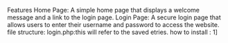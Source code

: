Features
Home Page: A simple home page that displays a welcome message and a link to the login page.
Login Page: A secure login page that allows users to enter their username and password to access the website.
file structure:
login.php:this will refer to the saved etries.
how to install :
1]
